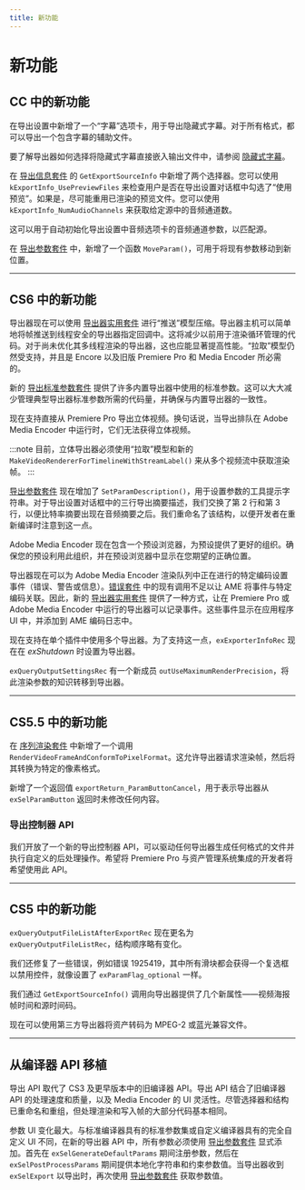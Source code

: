 ```yaml
---
title: 新功能
---
```

# 新功能

## CC 中的新功能

在导出设置中新增了一个“字幕”选项卡，用于导出隐藏式字幕。对于所有格式，都可以导出一个包含字幕的辅助文件。

要了解导出器如何选择将隐藏式字幕直接嵌入输出文件中，请参阅 [隐藏式字幕](../getting-started#closed-captioning)。

在 [导出信息套件](../suites#export-info-suite) 的 `GetExportSourceInfo` 中新增了两个选择器。您可以使用 `kExportInfo_UsePreviewFiles` 来检查用户是否在导出设置对话框中勾选了“使用预览”。如果是，尽可能重用已渲染的预览文件。您可以使用 `kExportInfo_NumAudioChannels` 来获取给定源中的音频通道数。

这可以用于自动初始化导出设置中音频选项卡的音频通道参数，以匹配源。

在 [导出参数套件](../suites#export-param-suite) 中，新增了一个函数 `MoveParam()`，可用于将现有参数移动到新位置。

---

## CS6 中的新功能

导出器现在可以使用 [导出器实用套件](../suites#exporter-utility-suite) 进行“推送”模型压缩。导出器主机可以简单地将帧推送到线程安全的导出器指定回调中。这将减少以前用于渲染循环管理的代码。对于尚未优化其多线程渲染的导出器，这也应能显著提高性能。“拉取”模型仍然受支持，并且是 Encore 以及旧版 Premiere Pro 和 Media Encoder 所必需的。

新的 [导出标准参数套件](../suites#export-standard-param-suite) 提供了许多内置导出器中使用的标准参数。这可以大大减少管理典型导出器标准参数所需的代码量，并确保与内置导出器的一致性。

现在支持直接从 Premiere Pro 导出立体视频。换句话说，当导出排队在 Adobe Media Encoder 中运行时，它们无法获得立体视频。

:::note
目前，立体导出器必须使用“拉取”模型和新的 `MakeVideoRendererForTimelineWithStreamLabel()` 来从多个视频流中获取渲染帧。
:::

[导出参数套件](../suites#export-param-suite) 现在增加了 `SetParamDescription()`，用于设置参数的工具提示字符串。对于导出设置对话框中的三行导出摘要描述，我们交换了第 2 行和第 3 行，以便比特率摘要出现在音频摘要之后。我们重命名了该结构，以便开发者在重新编译时注意到这一点。

Adobe Media Encoder 现在包含一个预设浏览器，为预设提供了更好的组织。确保您的预设利用此组织，并在预设浏览器中显示在您期望的正确位置。

导出器现在可以为 Adobe Media Encoder 渲染队列中正在进行的特定编码设置事件（错误、警告或信息）。[错误套件](../../universals/sweetpea-suites#error-suite) 中的现有调用不足以让 AME 将事件与特定编码关联。因此，新的 [导出器实用套件](../suites#exporter-utility-suite) 提供了一种方式，让在 Premiere Pro 或 Adobe Media Encoder 中运行的导出器可以记录事件。这些事件显示在应用程序 UI 中，并添加到 AME 编码日志中。

现在支持在单个插件中使用多个导出器。为了支持这一点，`exExporterInfoRec` 现在在 *exShutdown* 时设置为导出器。

`exQueryOutputSettingsRec` 有一个新成员 `outUseMaximumRenderPrecision`，将此渲染参数的知识转移到导出器。

---

## CS5.5 中的新功能

在 [序列渲染套件](../suites#sequence-render-suite) 中新增了一个调用 `RenderVideoFrameAndConformToPixelFormat`。这允许导出器请求渲染帧，然后将其转换为特定的像素格式。

新增了一个返回值 `exportReturn_ParamButtonCancel`，用于表示导出器从 `exSelParamButton` 返回时未修改任何内容。

### 导出控制器 API

我们开放了一个新的导出控制器 API，可以驱动任何导出器生成任何格式的文件并执行自定义的后处理操作。希望将 Premiere Pro 与资产管理系统集成的开发者将希望使用此 API。

---

## CS5 中的新功能

`exQueryOutputFileListAfterExportRec` 现在更名为 `exQueryOutputFileListRec`，结构顺序略有变化。

我们还修复了一些错误，例如错误 1925419，其中所有滑块都会获得一个复选框以禁用控件，就像设置了 `exParamFlag_optional` 一样。

我们通过 `GetExportSourceInfo()` 调用向导出器提供了几个新属性——视频海报帧时间和源时间码。

现在可以使用第三方导出器将资产转码为 MPEG-2 或蓝光兼容文件。

---

## 从编译器 API 移植

导出 API 取代了 CS3 及更早版本中的旧编译器 API。导出 API 结合了旧编译器 API 的处理速度和质量，以及 Media Encoder 的 UI 灵活性。尽管选择器和结构已重命名和重组，但处理渲染和写入帧的大部分代码基本相同。

参数 UI 变化最大。与标准编译器具有的标准参数集或自定义编译器具有的完全自定义 UI 不同，在新的导出器 API 中，所有参数必须使用 [导出参数套件](../suites#export-param-suite) 显式添加。首先在 `exSelGenerateDefaultParams` 期间注册参数，然后在 `exSelPostProcessParams` 期间提供本地化字符串和约束参数值。当导出器收到 `exSelExport` 以导出时，再次使用 [导出参数套件](../suites#export-param-suite) 获取参数值。